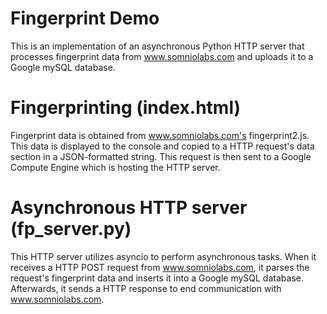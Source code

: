 # Fingerprint Demo

This is an implementation of an asynchronous Python HTTP server that processes fingerprint data from www.somniolabs.com and uploads it to a Google mySQL database.

# Fingerprinting (index.html)

Fingerprint data is obtained from www.somniolabs.com's fingerprint2.js. This data is displayed to the console and copied to a HTTP request's data section in a JSON-formatted string. This request is then sent to a Google Compute Engine which is hosting the HTTP server.

# Asynchronous HTTP server (fp_server.py)

This HTTP server utilizes asyncio to perform asynchronous tasks. When it receives a HTTP POST request from www.somniolabs.com, it parses the request's fingerprint data and inserts it into a Google mySQL database. Afterwards, it sends a HTTP response to end communication with www.somniolabs.com.
